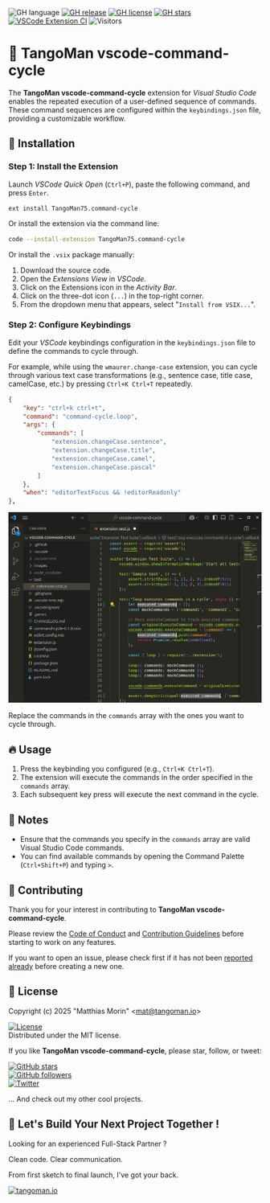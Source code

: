 ![GH language](https://img.shields.io/github/languages/top/TangoMan75/vscode-command-cycle)
[![GH release](https://img.shields.io/github/v/release/TangoMan75/vscode-command-cycle)](https://github.com/TangoMan75/vscode-command-cycle/releases)
[![GH license](https://img.shields.io/github/license/TangoMan75/vscode-command-cycle)]((https://github.com/TangoMan75/vscode-command-cycle/blob/master/LICENSE))
[![GH stars](https://img.shields.io/github/stars/TangoMan75/vscode-command-cycle)](https://github.com/TangoMan75/vscode-command-cycle/stargazers)
[![VSCode Extension CI](https://github.com/TangoMan75/vscode-command-cycle/workflows/VSCode%20Extension%20CI/badge.svg)](https://github.com/TangoMan75/vscode-command-cycle/actions/workflows/shellcheck.yml)
![Visitors](https://api.visitorbadge.io/api/visitors?path=https%3A%2F%2Fgithub.com%2FTangoMan75%2Fvscode-command-cycle&labelColor=%23697689&countColor=%2337d67a&style=flat)

🔁 TangoMan vscode-command-cycle
================================

The **TangoMan vscode-command-cycle** extension for _Visual Studio Code_ enables the repeated execution of a user-defined sequence of commands. These command sequences are configured within the `keybindings.json` file, providing a customizable workflow.

🚀 Installation
---------------

### Step 1: Install the Extension

Launch _VSCode Quick Open_ (`Ctrl+P`), paste the following command, and press `Enter`.

```
ext install TangoMan75.command-cycle
```

Or install the extension via the command line:

```bash
code --install-extension TangoMan75.command-cycle
```

Or install the `.vsix` package manually:

1. Download the source code.
2. Open the _Extensions View_ in _VSCode_.
3. Click on the Extensions icon in the _Activity Bar_.
4. Click on the three-dot icon (`...`) in the top-right corner.
5. From the dropdown menu that appears, select "`Install from VSIX...`".

### Step 2: Configure Keybindings

Edit your _VSCode_ keybindings configuration in the `keybindings.json` file to define the commands to cycle through.

For example, while using the `wmaurer.change-case` extension, you can cycle through various text case transformations (e.g., sentence case, title case, camelCase, etc.) by pressing `Ctrl+K Ctrl+T` repeatedly.

```json
{
    "key": "ctrl+k ctrl+t",
    "command": "command-cycle.loop",
    "args": {
        "commands": [
            "extension.changeCase.sentence",
            "extension.changeCase.title",
            "extension.changeCase.camel",
            "extension.changeCase.pascal"
        ]
    },
    "when": "editorTextFocus && !editorReadonly"
},
```

![Loop through case example](./images/vscode-command-cycle.gif)

Replace the commands in the `commands` array with the ones you want to cycle through.

🔥 Usage
--------

1. Press the keybinding you configured (e.g., `Ctrl+K Ctrl+T`).
2. The extension will execute the commands in the order specified in the `commands` array.
3. Each subsequent key press will execute the next command in the cycle.

📝 Notes
--------

- Ensure that the commands you specify in the `commands` array are valid Visual Studio Code commands.
- You can find available commands by opening the Command Palette (`Ctrl+Shift+P`) and typing `>`.

🤝 Contributing
---------------

Thank you for your interest in contributing to **TangoMan vscode-command-cycle**.

Please review the [Code of Conduct](https://github.com/TangoMan75/vscode-command-cycle/blob/master/CODE_OF_CONDUCT.md) and [Contribution Guidelines](https://github.com/TangoMan75/vscode-command-cycle/blob/master/CONTRIBUTION.md) before starting to work on any features.

If you want to open an issue, please check first if it has not been [reported already](https://github.com/TangoMan75/vscode-command-cycle/issues) before creating a new one.

📜 License
----------

Copyright (c) 2025 "Matthias Morin" &lt;mat@tangoman.io&gt;

[![License](https://img.shields.io/badge/Licence-MIT-green.svg)](LICENSE)  
Distributed under the MIT license.

If you like **TangoMan vscode-command-cycle**, please star, follow, or tweet:

[![GitHub stars](https://img.shields.io/github/stars/TangoMan75/vscode-command-cycle?style=social)](https://github.com/TangoMan75/vscode-command-cycle/stargazers)  
[![GitHub followers](https://img.shields.io/github/followers/TangoMan75?style=social)](https://github.com/TangoMan75)  
[![Twitter](https://img.shields.io/twitter/url?style=social&url=https%3A%2F%2Fgithub.com%2FTangoMan75%2Fvscode-command-cycle)](https://twitter.com/intent/tweet?text=Wow:&url=https%3A%2F%2Fgithub.com%2FTangoMan75%2Fvscode-command-cycle)

... And check out my other cool projects.

👋 Let's Build Your Next Project Together !
-------------------------------------------

Looking for an experienced Full-Stack Partner ?

Clean code. Clear communication.

From first sketch to final launch, I've got your back.

[![tangoman.io](https://img.shields.io/badge/✉️%20Get%20in%20touch%20now%20!-FD9400?style=for-the-badge)](https://tangoman.io)

